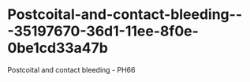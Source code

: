 # Postcoital-and-contact-bleeding---35197670-36d1-11ee-8f0e-0be1cd33a47b
Postcoital and contact bleeding - PH66
